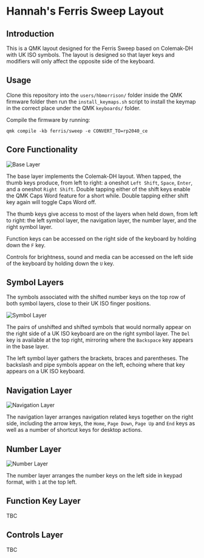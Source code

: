 # Hannah's Ferris Sweep Layout

## Introduction

This is a QMK layout designed for the Ferris Sweep based on Colemak-DH with UK
ISO symbols. The layout is designed so that layer keys and modifiers will only
affect the opposite side of the keyboard.

## Usage

Clone this repository into the `users/hbmorrison/` folder inside the QMK
firmware folder then run the `install_keymaps.sh` script to install the keymap
in the correct place under the QMK `keyboards/` folder.

Compile the firmware by running:

```
qmk compile -kb ferris/sweep -e CONVERT_TO=rp2040_ce
```

## Core Functionality

![Base Layer](https://i.imgur.com/o7hzWQV.png)

The base layer implements the Colemak-DH layout. When tapped, the thumb keys
produce, from left to right: a oneshot `Left Shift`, `Space`, `Enter`, and a
oneshot `Right Shift`. Double tapping either of the shift keys enable the QMK
Caps Word feature for a short while. Double tapping either shift key again will
toggle Caps Word off.

The thumb keys give access to most of the layers when held down, from left to
right: the left symbol layer, the navigation layer, the number layer, and the
right symbol layer.

Function keys can be accessed on the right side of the keyboard by holding down
the `F` key.

Controls for brightness, sound and media can be accessed on the left side of the
keyboard by holding down the `U` key.

## Symbol Layers

The symbols associated with the shifted number keys on the top row of both
symbol layers, close to their UK ISO finger positions.

 ![Symbol Layer](https://i.imgur.com/PKImXjQ.png)

The pairs of unshifted and shifted symbols that would normally appear on the
right side of a UK ISO keyboard are on the right symbol layer. The `Del` key is
available at the top right, mirroring where the `Backspace` key appears in the
base layer.

The left symbol layer gathers the brackets, braces and parentheses. The
backslash and pipe symbols appear on the left, echoing where that key appears on
a UK ISO keyboard.

## Navigation Layer

![Navigation Layer](https://i.imgur.com/wrTQpvZ.png)

The navigation layer arranges navigation related keys together on the right
side, including the arrow keys, the `Home`, `Page Down`, `Page Up` and `End`
keys as well as a number of shortcut keys for desktop actions.

## Number Layer

![Number Layer](https://i.imgur.com/BtJbMHw.png)

The number layer arranges the number keys on the left side in keypad format,
with `1` at the top left.

## Function Key Layer

TBC

## Controls Layer

TBC
